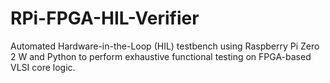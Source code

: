 # RPi-FPGA-HIL-Verifier
Automated Hardware-in-the-Loop (HIL) testbench using Raspberry Pi Zero 2 W and Python to perform exhaustive functional testing on FPGA-based VLSI core logic.
